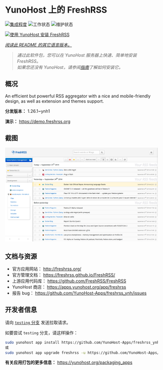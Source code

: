 <!--
注意：此 README 由 <https://github.com/YunoHost/apps/tree/master/tools/readme_generator> 自动生成
请勿手动编辑。
-->

# YunoHost 上的 FreshRSS

[![集成程度](https://apps.yunohost.org/badge/integration/freshrss)](https://ci-apps.yunohost.org/ci/apps/freshrss/)
![工作状态](https://apps.yunohost.org/badge/state/freshrss)
![维护状态](https://apps.yunohost.org/badge/maintained/freshrss)

[![使用 YunoHost 安装 FreshRSS](https://install-app.yunohost.org/install-with-yunohost.svg)](https://install-app.yunohost.org/?app=freshrss)

*[阅读此 README 的其它语言版本。](./ALL_README.md)*

> *通过此软件包，您可以在 YunoHost 服务器上快速、简单地安装 FreshRSS。*  
> *如果您还没有 YunoHost，请参阅[指南](https://yunohost.org/install)了解如何安装它。*

## 概况

An efficient but powerful RSS aggregator with a nice and mobile-friendly design, as well as extension and themes support.


**分发版本：** 1.26.1~ynh1

**演示：** <https://demo.freshrss.org>

## 截图

![FreshRSS 的截图](./doc/screenshots/screenshot.png)

## 文档与资源

- 官方应用网站： <http://freshrss.org/>
- 官方管理文档： <https://freshrss.github.io/FreshRSS/>
- 上游应用代码库： <https://github.com/FreshRSS/FreshRSS>
- YunoHost 商店： <https://apps.yunohost.org/app/freshrss>
- 报告 bug： <https://github.com/YunoHost-Apps/freshrss_ynh/issues>

## 开发者信息

请向 [`testing` 分支](https://github.com/YunoHost-Apps/freshrss_ynh/tree/testing) 发送拉取请求。

如要尝试 `testing` 分支，请这样操作：

```bash
sudo yunohost app install https://github.com/YunoHost-Apps/freshrss_ynh/tree/testing --debug
或
sudo yunohost app upgrade freshrss -u https://github.com/YunoHost-Apps/freshrss_ynh/tree/testing --debug
```

**有关应用打包的更多信息：** <https://yunohost.org/packaging_apps>
